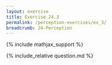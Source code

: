 ```yaml
---
layout: exercise
title: Exercise 24.3
permalink: /perception-exercises/ex_3/
breadcrumb: 24-Perception
---
```


{% include mathjax_support %}

<div><i class="arrow-up loader" data-chapter="perception-exercises" data-exercise="ex_3" data-rating="0"></i></div>
{% include_relative question.md %}
